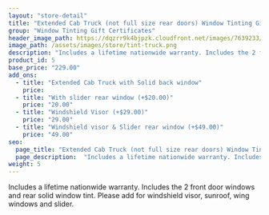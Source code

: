 ```yaml
---
layout: "store-detail"
title: "Extended Cab Truck (not full size rear doors) Window Tinting Gift Certificate"
group: "Window Tinting Gift Certificates"
header_image_path: https://dqzrr9k4bjpzk.cloudfront.net/images/7639233/347034636.jpg
image_path: /assets/images/store/tint-truck.png
description: "Includes a lifetime nationwide warranty. Includes the 2 front door windows and rear solid window tint."
product_id: 5
base_price: "229.00"
add_ons:
  - title: "Extended Cab Truck with Solid back window"
    price:
  - title: "With slider rear window (+$20.00)"
    price: "20.00"
  - title: "Windshield Visor (+$29.00)"
    price: "29.00"    
  - title: "Windshield visor & Slider rear window (+$49.00)"
    price: "49.00"
seo:
  page_title: "Extended Cab Truck (not full size rear doors) Window Tinting Gift Certificate"
  page_description:  "Includes a lifetime nationwide warranty. Includes the 2 front door windows and rear solid window tint."
weight: 5
---
```

Includes a lifetime nationwide warranty. Includes the 2 front door windows and rear solid window tint. Please add for windshield visor, sunroof, wing windows and slider.
